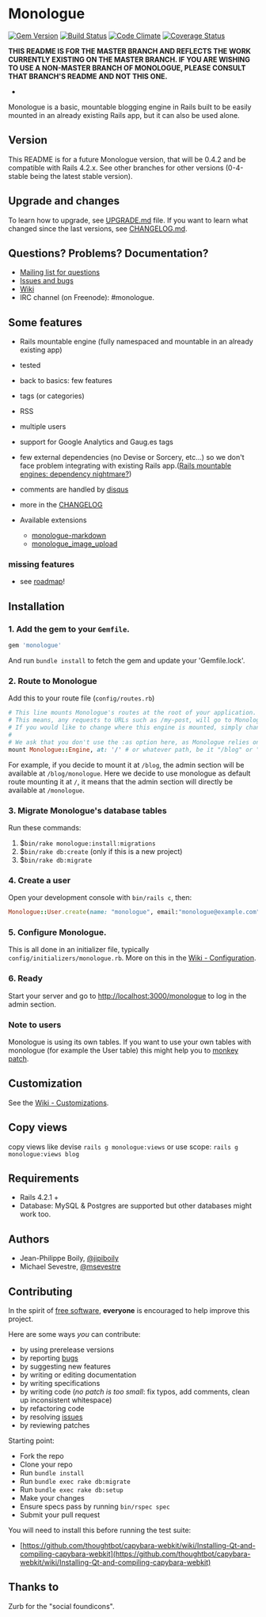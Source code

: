 # Monologue
[![Gem Version](https://badge.fury.io/rb/monologue.png)](http://badge.fury.io/rb/monologue)
[![Build Status](https://secure.travis-ci.org/jipiboily/monologue.png)](http://travis-ci.org/jipiboily/monologue)
[![Code Climate](https://codeclimate.com/github/jipiboily/monologue.png)](https://codeclimate.com/github/jipiboily/monologue)
[![Coverage Status](https://coveralls.io/repos/jipiboily/monologue/badge.png?branch=master)](https://coveralls.io/r/jipiboily/monologue?branch=master)

**THIS README IS FOR THE MASTER BRANCH AND REFLECTS THE WORK CURRENTLY EXISTING ON THE MASTER BRANCH. IF YOU ARE WISHING TO USE A NON-MASTER BRANCH OF MONOLOGUE, PLEASE CONSULT THAT BRANCH'S README AND NOT THIS ONE.**

-

Monologue is a basic, mountable blogging engine in Rails built to be easily mounted in an already existing Rails app, but it can also be used alone.

## Version

This README is for a future Monologue version, that will be 0.4.2 and be compatible with Rails 4.2.x. See other branches for other versions (0-4-stable being the latest stable version).

## Upgrade and changes

To learn how to upgrade, see [UPGRADE.md](https://github.com/jipiboily/monologue/blob/master/UPGRADE.md) file. If you want to learn what changed since the last versions, see [CHANGELOG.md](https://github.com/jipiboily/monologue/blob/master/CHANGELOG.md).

## Questions? Problems? Documentation?

- [Mailing list for questions](http://groups.google.com/forum/#!forum/monologue-rb)
- [Issues and bugs](http://github.com/jipiboily/monologue/issues)
- [Wiki](https://github.com/jipiboily/monologue/wiki/_pages)
- IRC channel (on Freenode): #monologue.

## Some features
- Rails mountable engine (fully namespaced and mountable in an already existing app)
- tested
- back to basics: few features
- tags (or categories)
- RSS
- multiple users
- support for Google Analytics and Gaug.es tags
- few external dependencies (no Devise or Sorcery, etc…) so we don't face problem integrating with existing Rails app.([Rails mountable engines: dependency nightmare?](http://jipiboily.com/2012/rails-mountable-engines-dependency-nightmare))
- comments are handled by [disqus](http://disqus.com/)
- more in the [CHANGELOG](https://github.com/jipiboily/monologue/blob/master/CHANGELOG.md)

- Available extensions
  - [monologue-markdown](https://github.com/jipiboily/monologue-markdown)
  - [monologue_image_upload](https://github.com/msevestre/monologue_image_upload)

### missing features
- see [roadmap](https://github.com/jipiboily/monologue/wiki/Roadmap)!


## Installation
### 1. Add the gem to your `Gemfile`.
```ruby
gem 'monologue'
```
And run `bundle install` to fetch the gem and update your 'Gemfile.lock'.

### 2. Route to Monologue

Add this to your route file (`config/routes.rb`)
```ruby
# This line mounts Monologue's routes at the root of your application.
# This means, any requests to URLs such as /my-post, will go to Monologue::PostsController.
# If you would like to change where this engine is mounted, simply change the :at option to something different.
#
# We ask that you don't use the :as option here, as Monologue relies on it being the default of "monologue"
mount Monologue::Engine, at: '/' # or whatever path, be it "/blog" or "/monologue"
```
For example, if you decide to mount it at  `/blog`, the admin section will be available at `/blog/monologue`.
Here we decide to use monologue as default route mounting it at `/`, it means that the admin section will directly
be available at `/monologue`.

### 3. Migrate Monologue's database tables
Run these commands:

1. $`bin/rake monologue:install:migrations`
2. $`bin/rake db:create` (only if this is a new project)
3. $`bin/rake db:migrate`


### 4. Create a user
Open your development console with `bin/rails c`, then:
```ruby
Monologue::User.create(name: "monologue", email:"monologue@example.com", password:"my-password", password_confirmation: "my-password")
```

### 5. Configure Monologue.
This is all done in an initializer file, typically `config/initializers/monologue.rb`. More on this in the [Wiki - Configuration](https://github.com/jipiboily/monologue/wiki/Configuration).

### 6. Ready
Start your server and go to [http://localhost:3000/monologue](http://localhost:3000/monologue) to log in the admin section.


### Note to users
Monologue is using its own tables. If you want to use your own tables with monologue (for example the User table)
this might help you to [monkey patch](https://gist.github.com/jipiboily/776d907fc932640ac59a).

## Customization
See the [Wiki - Customizations](https://github.com/jipiboily/monologue/wiki/Customizations).

## Copy views
copy views like devise `rails g monologue:views`
or use scope: `rails g monologue:views blog`

## Requirements
- Rails 4.2.1 +
- Database: MySQL & Postgres are supported but other databases might work too.

## Authors
* Jean-Philippe Boily, [@jipiboily](https://github.com/jipiboily)
* Michael Sevestre, [@msevestre](https://github.com/msevestre)

## Contributing

In the spirit of [free software][1], **everyone** is encouraged to help improve this project.

Here are some ways *you* can contribute:

* by using prerelease versions
* by reporting [bugs][2]
* by suggesting new features
* by writing or editing documentation
* by writing specifications
* by writing code (*no patch is too small*: fix typos, add comments, clean up inconsistent whitespace)
* by refactoring code
* by resolving [issues][2]
* by reviewing patches

Starting point:

* Fork the repo
* Clone your repo
* Run `bundle install`
* Run `bundle exec rake db:migrate`
* Run `bundle exec rake db:setup`
* Make your changes
* Ensure specs pass by running `bin/rspec spec`
* Submit your pull request


You will need to install this before running the test suite:
  - [https://github.com/thoughtbot/capybara-webkit/wiki/Installing-Qt-and-compiling-capybara-webkit](https://github.com/thoughtbot/capybara-webkit/wiki/Installing-Qt-and-compiling-capybara-webkit)

## Thanks to

Zurb for the "social foundicons".


[1]: http://www.fsf.org/licensing/essays/free-sw.html
[2]: https://github.com/jipiboily/monologue/issues
